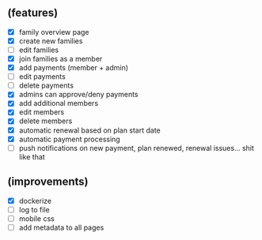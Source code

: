 ## (features)

- [x] family overview page
- [x] create new families
- [ ] edit families
- [x] join families as a member
- [x] add payments (member + admin)
- [ ] edit payments
- [ ] delete payments
- [x] admins can approve/deny payments
- [x] add additional members
- [x] edit members
- [x] delete members
- [x] automatic renewal based on plan start date
- [x] automatic payment processing
- [ ] push notifications on new payment, plan renewed, renewal issues... shit like that

## (improvements)

- [x] dockerize
- [ ] log to file
- [ ] mobile css
- [ ] add metadata to all pages
